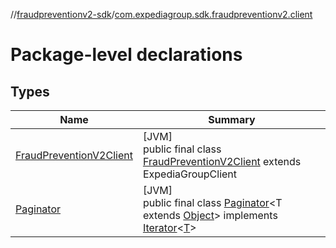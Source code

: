 //[fraudpreventionv2-sdk](../../index.md)/[com.expediagroup.sdk.fraudpreventionv2.client](index.md)

# Package-level declarations

## Types

| Name | Summary |
|---|---|
| [FraudPreventionV2Client](-fraud-prevention-v2-client/index.md) | [JVM]<br>public final class [FraudPreventionV2Client](-fraud-prevention-v2-client/index.md) extends ExpediaGroupClient |
| [Paginator](-paginator/index.md) | [JVM]<br>public final class [Paginator](-paginator/index.md)&lt;T extends [Object](https://docs.oracle.com/javase/8/docs/api/java/lang/Object.html)&gt; implements [Iterator](https://docs.oracle.com/javase/8/docs/api/java/util/Iterator.html)&lt;[T](-paginator/index.md)&gt; |

